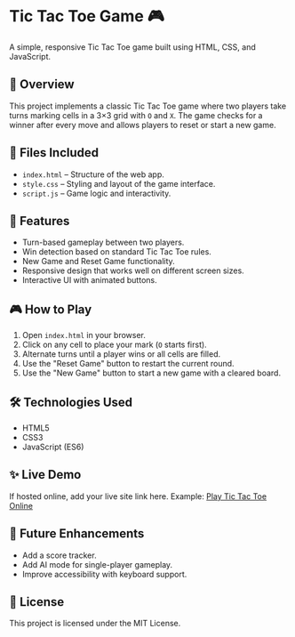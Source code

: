 # Tic Tac Toe Game 🎮

A simple, responsive Tic Tac Toe game built using HTML, CSS, and JavaScript.

## 🧠 Overview

This project implements a classic Tic Tac Toe game where two players take turns marking cells in a 3×3 grid with `O` and `X`. The game checks for a winner after every move and allows players to reset or start a new game.

## 📁 Files Included

- `index.html` – Structure of the web app.
- `style.css` – Styling and layout of the game interface.
- `script.js` – Game logic and interactivity.

## 🚀 Features

- Turn-based gameplay between two players.
- Win detection based on standard Tic Tac Toe rules.
- New Game and Reset Game functionality.
- Responsive design that works well on different screen sizes.
- Interactive UI with animated buttons.

## 🎮 How to Play

1. Open `index.html` in your browser.
2. Click on any cell to place your mark (`O` starts first).
3. Alternate turns until a player wins or all cells are filled.
4. Use the "Reset Game" button to restart the current round.
5. Use the "New Game" button to start a new game with a cleared board.

## 🛠 Technologies Used

- HTML5
- CSS3
- JavaScript (ES6)

## ✨ Live Demo

If hosted online, add your live site link here. Example:
[Play Tic Tac Toe Online](https://yourdomain.com/tic-tac-toe)

## 📌 Future Enhancements

- Add a score tracker.
- Add AI mode for single-player gameplay.
- Improve accessibility with keyboard support.

## 📜 License

This project is licensed under the MIT License.
